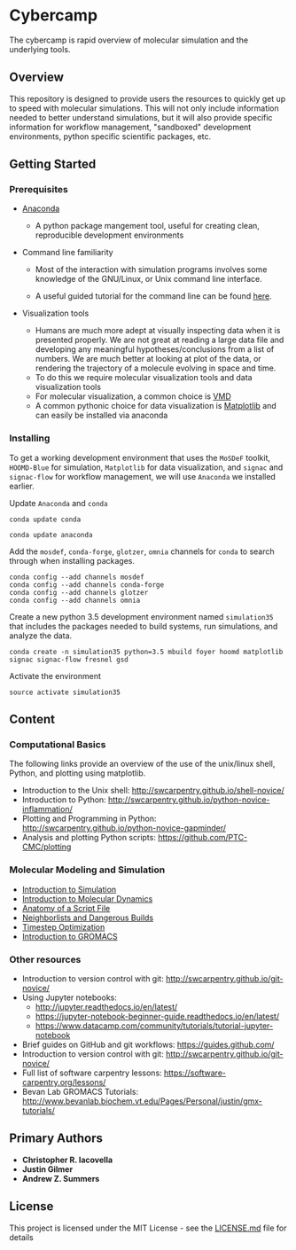 # Cybercamp
The cybercamp is rapid overview of molecular simulation and the underlying tools.

## Overview
This repository is designed to provide users the resources to quickly
get up to speed with molecular simulations. This will not only include
information needed to better understand simulations, but it will also
provide specific information for workflow management, "sandboxed" development
environments, python specific scientific packages, etc.  

## Getting Started

### Prerequisites
* [Anaconda](https://www.anaconda.com/download)

	* A python package mangement tool, useful for creating clean, reproducible
development environments

* Command line familiarity

	* Most of the interaction with simulation programs involves some knowledge of
the GNU/Linux, or Unix command line interface.

	* A useful guided tutorial for the command line can be found
[here](https://swcarpentry.github.io/shell-novice/).

* Visualization tools
	*	 Humans are much more adept at visually inspecting data when it
is presented properly. We are not great at reading a large data file 
and developing any meaningful hypotheses/conclusions from a list of 
numbers. We are much better at looking at plot of the data, or 
rendering the trajectory of a molecule evolving in space and time.
	*	 To do this we require molecular visualization tools and data
visualization tools
    * For molecular visualization, a common choice is 
[VMD](http://www.ks.uiuc.edu/Development/Download/download.cgi?PackageName=VMD)
    * A common pythonic choice for data visualization is 
[Matplotlib](https://matplotlib.org/) and can easily be installed via anaconda


### Installing
To get a working development environment that uses the `MoSDeF` 
toolkit, `HOOMD-Blue` for simulation, `Matplotlib` for data 
visualization, and `signac` and `signac-flow` for workflow
management, we will use `Anaconda` we installed earlier.

Update `Anaconda` and `conda`

```
conda update conda
```
```
conda update anaconda
```

Add the `mosdef`, `conda-forge`, `glotzer`, `omnia` channels
for `conda` to search through when installing packages.

```
conda config --add channels mosdef
conda config --add channels conda-forge
conda config --add channels glotzer
conda config --add channels omnia
```

Create a new python 3.5 development environment named `simulation35` 
that includes
the packages needed to build systems, run simulations, and
analyze the data.

```
conda create -n simulation35 python=3.5 mbuild foyer hoomd matplotlib signac signac-flow fresnel gsd
```

Activate the environment

```
source activate simulation35
```
## Content

### Computational Basics
The following links provide an overview of the use of the unix/linux shell, Python, and plotting using matplotlib. 
* Introduction to the Unix shell: http://swcarpentry.github.io/shell-novice/
* Introduction to Python:  http://swcarpentry.github.io/python-novice-inflammation/
* Plotting and Programming in Python: http://swcarpentry.github.io/python-novice-gapminder/
* Analysis and plotting Python scripts: https://github.com/PTC-CMC/plotting

### Molecular Modeling and Simulation
* [Introduction to Simulation](intro_to_sim.ipynb)
* [Introduction to Molecular Dynamics](Introduction%20to%20Molecular%20Dynamics.ipynb)
* [Anatomy of a Script File](Anatomy%20of%20a%20Script%20File.ipynb)
* [Neighborlists and Dangerous Builds](Neighborlists%20and%20Dangerous%20Builds.ipynb)
* [Timestep Optimization](Timestep%20Optimization.ipynb)
* [Introduction to GROMACS](simulation/gromacs/Introduction%20to%20GROMACS.ipynb)

### Other resources
* Introduction to version control with git: http://swcarpentry.github.io/git-novice/
* Using Jupyter notebooks:
  * http://jupyter.readthedocs.io/en/latest/
  * https://jupyter-notebook-beginner-guide.readthedocs.io/en/latest/
  * https://www.datacamp.com/community/tutorials/tutorial-jupyter-notebook
* Brief guides on GitHub and git workflows: https://guides.github.com/
* Introduction to version control with git: http://swcarpentry.github.io/git-novice/
* Full list of software carpentry lessons: https://software-carpentry.org/lessons/
* Bevan Lab GROMACS Tutorials: http://www.bevanlab.biochem.vt.edu/Pages/Personal/justin/gmx-tutorials/


## Primary Authors

* **Christopher R. Iacovella**      
* **Justin Gilmer** 
* **Andrew Z. Summers**

## License

This project is licensed under the MIT License - see the [LICENSE.md](LICENSE.md) file for details

